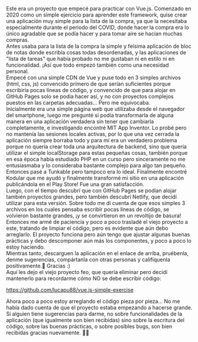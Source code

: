 Este era un proyecto que empecé para practicar con Vue.js. Comenzado en 2020 como un simple ejercicio para aprender este framework, quise crear una aplicación muy simple para la lista de la compra, ya que la necesitaba especialmente durante el periodo del COVID, donde hacer la compra era lo único agradable que se podía hacer y para tomar aire se hacían muchas compras.<br>
Antes usaba para la lista de la compra la simple y feísima aplicación de bloc de notas donde escribía cosas todas desordenadas, y las aplicaciones de "lista de tareas" que había probado no me gustaban ni en estilo ni en funcionalidad. ¡Así que todo empezó también como una necesidad personal.<br>
Empecé con una simple CDN de Vue y puse todo en 3 simples archivos (html, css, js) convencido primero de que serían suficientes porque escribiría pocas líneas de código, y convencido de que para alojar en GitHub Pages solo se podía hacer así, y no con proyectos complejos puestos en las carpetas adecuadas... Pero me equivocaba.<br>
Inicialmente era una simple página web que utilizaba desde el navegador del smartphone, luego me pregunté si podía transformarla de alguna manera en una aplicación verdadera sin tener que cambiarla completamente, e investigando encontré MIT App Inventor. Lo probé pero no mantenía las sesiones locales activas, por lo que una vez cerrada la aplicación siempre borraba todo y para mí era un verdadero problema porque no quería crear toda una arquitectura de backend, sino que quería utilizar el simple localStorage para estas pequeñas cosas, también porque en esa época había estudiado PHP en un curso pero sinceramente no me entusiasmaba y lo consideraba bastante complejo para algo tan pequeño. Entonces pasé a Tunkable pero tampoco era lo ideal. Finalmente encontré Kodular que me ayudó y finalmente transformé mi sitio en una aplicación publicándola en el Play Store! Fue una gran satisfacción.<br>
Luego, con el tiempo descubrí que con GitHub Pages se podían alojar también proyectos grandes, pero también descubrí Netlify, que decidí utilizar para esta versión. Sobre todo me di cuenta de que esos simples 3 archivos en los cuales pensaba escribir pocas líneas de código, se volvieron bastante grandes, ¡y se convirtieron en un revoltijo de basura! Entonces me armé de paciencia y poco a poco trasladé el viejo proyecto a este, tratando de limpiar el código, pero es evidente que aún debo arreglarlo. El proyecto funciona pero aún tengo que ajustar algunas buenas prácticas y debo descomponer aún más los componentes, y poco a poco lo estoy haciendo.<br>
Mientras tanto, descarguen la aplicación en el enlace de arriba, pruébenla, denme sugerencias, compártanla con otras personas y califíquenla positivamente.🤪 Gracias :) <br>
Aquí les dejo el viejo proyecto feo, que quería eliminar pero decidí mantenerlo para recordarme cómo NO se debe escribir código:

https://github.com/lucapu88/vue.js-simple-exercise

Ahora poco a poco estoy arreglando el código pieza por pieza... No me había dado cuenta de que el proyecto estaba empezando a hacerse grande. Si alguien tiene sugerencias para darme, no sobre funcionalidades de la aplicación (que igualmente son bien recibidas) sino sobre la escritura del código, sobre las buenas prácticas, o sobre posibles bugs, son bien recibidas gracias nuevamente. 🙏😊
